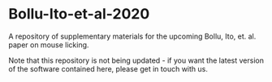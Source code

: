 # Bollu-Ito-et-al-2020
A repository of supplementary materials for the upcoming Bollu, Ito, et. al. paper on mouse licking.

Note that this repository is not being updated - if you want the latest version of the software contained here, please get in touch with us.
